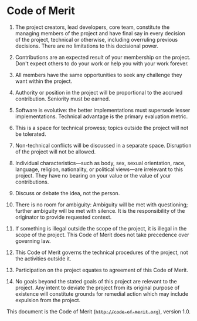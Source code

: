# Code of Merit

1. The project creators, lead developers, core team, constitute
   the managing members of the project and have final say in every decision
   of the project, technical or otherwise, including overruling previous decisions.
   There are no limitations to this decisional power.

2. Contributions are an expected result of your membership on the project.
   Don't expect others to do your work or help you with your work forever.

3. All members have the same opportunities to seek any challenge they want
   within the project.

4. Authority or position in the project will be proportional
   to the accrued contribution. Seniority must be earned.

5. Software is evolutive: the better implementations must supersede lesser
   implementations. Technical advantage is the primary evaluation metric.

6. This is a space for technical prowess; topics outside the project
   will not be tolerated.

7. Non-technical conflicts will be discussed in a separate space. Disruption
   of the project will not be allowed.

8. Individual characteristics—such as body, sex, sexual orientation, race, language, religion, nationality,
   or political views—are irrelevant to this project.
   They have no bearing on your value or the value of your contributions.

9. Discuss or debate the idea, not the person.

10. There is no room for ambiguity: Ambiguity will be met with questioning;
    further ambiguity will be met with silence. It is the responsibility
    of the originator to provide requested context.

11. If something is illegal outside the scope of the project, it is illegal
    in the scope of the project. This Code of Merit does not take precedence over
    governing law.

12. This Code of Merit governs the technical procedures of the project, not the
    activities outside it.

13. Participation on the project equates to agreement of this Code of Merit.

14. No goals beyond the stated goals of this project are relevant
    to the project. Any intent to deviate the project from its original purpose
    of existence will constitute grounds for remedial action which may include
    expulsion from the project.

This document is the Code of Merit (<del>`http://code-of-merit.org`</del>), version 1.0.
